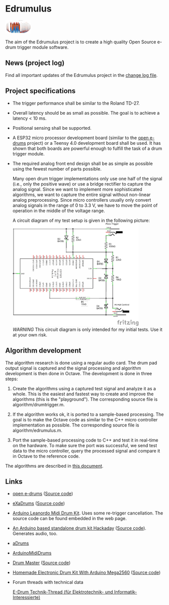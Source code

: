 # Edrumulus

![Homepage picture](algorithm/images/edrumulus.png)

The aim of the Edrumulus project is to create a high quality Open Source e-drum trigger module software.


## News (project log)

Find all important updates of the Edrumulus project in the [change log file](ChangeLog.md).


## Project specifications

- The trigger performance shall be similar to the Roland TD-27.

- Overall latency should be as small as possible. The goal is to achieve a latency < 10 ms.

- Positional sensing shall be supported.

- A ESP32 micro processor development board (similar to the [open e-drums](https://open-e-drums.com)
  project) or a Teensy 4.0 development board shall be used. It has shown that both boards are
  powerful enough to fulfill the task of a drum trigger module.

- The required analog front end design shall be as simple as possible using the fewest number of
  parts possible.

  Many open drum trigger implementations only use one half of the signal (i.e., only the positive
  wave) or use a bridge rectifier to capture the analog signal. Since we want to implement more
  sophisticated algorithms, we want to capture the entire signal without non-linear analog
  preprocessing. Since micro controllers usually only convert analog signals in the range of 0 to 3.3 V,
  we have to move the point of operation in the middle of the voltage range.

  A circuit diagram of my test setup is given in the following picture:
  <br/><img src="algorithm/images/edrumulus_testing.png" width="400"><br/>
  *WARNING* This circuit diagram is only intended for my initial tests. Use it at your own risk.


## Algorithm development

The algorithm research is done using a regular audio card. The drum pad output signal is captured and
the signal processing and algorithm development is then done in Octave. The development is done in
three steps:

1. Create the algorithms using a captured test signal and analyze it as a whole. This is the
   easiest and fastest way to create and improve the algorithms (this is the "playground"). The
   corresponding source file is algorithm/drumtrigger.m.

2. If the algorithm works ok, it is ported to a sample-based processing. The goal is to make the
   Octave code as similar to the C++ micro controller implementation as possible. The corresponding
   source file is algorithm/edrumulus.m.

3. Port the sample-based processing code to C++ and test it in real-time on the hardware. To make
   sure the port was successful, we send test data to the micro controller, query the processed
   signal and compare it in Octave to the reference code.

The algorithms are described in [this document](algorithm/README.md).


## Links

- [open e-drums](https://open-e-drums.com) ([Source code](https://github.com/RyoKosaka/HelloDrum-arduino-Library))

- [eXaDrums](https://hackaday.io/project/9350-exadrums) ([Source code](https://github.com/SpintroniK/libeXaDrums))

- [Arduino Leanordo Midi Drum Kit](https://hoeser-medien.de/2016/11/arduino-leanordo-midi-drum-kit). Uses some re-trigger cancellation. The source code can be found embedded in the web page.

- [An Arduino based standalone drum kit Hackaday](https://hackaday.io/project/171929-an-arduino-based-standalone-drum-kit) ([Source code](https://hackaday.io/project/171929-an-arduino-based-standalone-drum-kit#menu-files)). Generates audio, too.

- [aDrums](https://github.com/josuelopezv/aDrums)

- [ArduinoMidiDrums](https://github.com/evankale/ArduinoMidiDrums)

- [Drum Master](http://drummaster.digitalcave.ca) ([Source code](https://github.com/thebiguno/microcontroller-projects/tree/master/projects/drummaster/rev2/src))

- [Homemade Electronic Drum Kit With Arduino Mega2560](https://www.instructables.com/Homemade-Electronic-Drum-Kit-With-Arduino-Mega2560) ([Source code](https://github.com/Victor2805/Homemade-electronic-drum-kit-with-arduino))

- Forum threads with technical data

  [E-Drum Technik-Thread (für Elektrotechnik- und Informatik-Interessierte)](https://www.drummerforum.de/forum/71415-e-drum-technik-thread-f%C3%BCr-elektrotechnik-und-informatik-interessierte.html)
